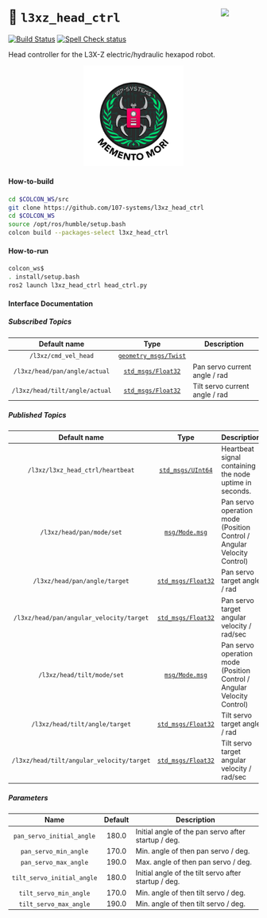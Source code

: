 <a href="https://107-systems.org/"><img align="right" src="https://raw.githubusercontent.com/107-systems/.github/main/logo/107-systems.png" width="15%"></a>
:floppy_disk: `l3xz_head_ctrl`
==============================
[![Build Status](https://github.com/107-systems/l3xz_head_ctrl/actions/workflows/ros2.yml/badge.svg)](https://github.com/107-systems/l3xz_head_ctrl/actions/workflows/ros2.yml)
[![Spell Check status](https://github.com/107-systems/l3xz_head_ctrl/actions/workflows/spell-check.yml/badge.svg)](https://github.com/107-systems/l3xz_head_ctrl/actions/workflows/spell-check.yml)

Head controller for the L3X-Z electric/hydraulic hexapod robot.

<p align="center">
  <a href="https://github.com/107-systems/l3xz"><img src="https://raw.githubusercontent.com/107-systems/.github/main/logo/l3xz-logo-memento-mori-github.png" width="40%"></a>
</p>

#### How-to-build
```bash
cd $COLCON_WS/src
git clone https://github.com/107-systems/l3xz_head_ctrl
cd $COLCON_WS
source /opt/ros/humble/setup.bash
colcon build --packages-select l3xz_head_ctrl
```

#### How-to-run
```bash
colcon_ws$
. install/setup.bash
ros2 launch l3xz_head_ctrl head_ctrl.py
```

#### Interface Documentation
##### Subscribed Topics
|          Default name          |                                          Type                                          | Description                    |
|:------------------------------:|:--------------------------------------------------------------------------------------:|--------------------------------|
|     `/l3xz/cmd_vel_head`       | [`geometry_msgs/Twist`](http://docs.ros.org/en/api/geometry_msgs/html/msg/Twist.html)  |                                |
| `/l3xz/head/pan/angle/actual`  |     [`std_msgs/Float32`](https://docs.ros2.org/foxy/api/std_msgs/msg/Float32.html)     | Pan servo current angle / rad  |
| `/l3xz/head/tilt/angle/actual` |     [`std_msgs/Float32`](https://docs.ros2.org/foxy/api/std_msgs/msg/Float32.html)     | Tilt servo current angle / rad |

##### Published Topics
|               Default name                |                                             Type                                              | Description                                                            |
|:-----------------------------------------:|:---------------------------------------------------------------------------------------------:|------------------------------------------------------------------------|
|     `/l3xz/l3xz_head_ctrl/heartbeat`      |         [`std_msgs/UInt64`](https://docs.ros2.org/foxy/api/std_msgs/msg/UInt64.html)          | Heartbeat signal containing the node uptime in seconds.                |
|         `/l3xz/head/pan/mode/set`         | [`msg/Mode.msg`](https://github.com/107-systems/ros2_dynamixel_bridge/blob/main/msg/Mode.msg) | Pan servo operation mode (Position Control / Angular Velocity Control) |
|       `/l3xz/head/pan/angle/target`       |        [`std_msgs/Float32`](https://docs.ros2.org/foxy/api/std_msgs/msg/Float32.html)         | Pan servo target angle / rad                                           |
| `/l3xz/head/pan/angular_velocity/target`  |        [`std_msgs/Float32`](https://docs.ros2.org/foxy/api/std_msgs/msg/Float32.html)         | Pan servo target angular velocity / rad/sec                            |
|        `/l3xz/head/tilt/mode/set`         | [`msg/Mode.msg`](https://github.com/107-systems/ros2_dynamixel_bridge/blob/main/msg/Mode.msg) | Pan servo operation mode (Position Control / Angular Velocity Control) |
|      `/l3xz/head/tilt/angle/target`       |        [`std_msgs/Float32`](https://docs.ros2.org/foxy/api/std_msgs/msg/Float32.html)         | Tilt servo target angle / rad                                          |
| `/l3xz/head/tilt/angular_velocity/target` |        [`std_msgs/Float32`](https://docs.ros2.org/foxy/api/std_msgs/msg/Float32.html)         | Tilt servo target angular velocity / rad/sec                           |

##### Parameters
|            Name            | Default | Description                                          |
|:--------------------------:|:-------:|------------------------------------------------------|
| `pan_servo_initial_angle`  |  180.0  | Initial angle of the pan servo after startup / deg.  |
|   `pan_servo_min_angle`    |  170.0  | Min. angle of then pan servo / deg.                  |
|   `pan_servo_max_angle`    |  190.0  | Max. angle of then pan servo / deg.                  |
| `tilt_servo_initial_angle` |  180.0  | Initial angle of the tilt servo after startup / deg. |
|   `tilt_servo_min_angle`   |  170.0  | Min. angle of then tilt servo / deg.                 |
|   `tilt_servo_max_angle`   |  190.0  | Min. angle of then tilt servo / deg.                 |
